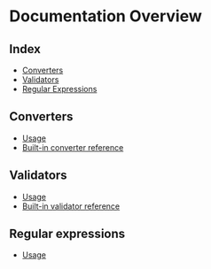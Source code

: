 # Documentation Overview

## Index

* [Converters](#converters)
* [Validators](#validators)
* [Regular Expressions](#regular-expressions)

## Converters

* [Usage][doclink-converters-usage]
* [Built-in converter reference][doclink-converters-built-in-converter-reference]

## Validators

* [Usage][doclink-validators-usage]
* [Built-in validator reference][doclink-validators-built-in-validator-reference]

## Regular expressions

* [Usage][doclink-regular-expressions-usage]



[doclink-converters-built-in-converter-reference]: ./converters/built-in-converter-reference.md
[doclink-converters-usage]: ./converters/usage.md
[doclink-validators-built-in-validator-reference]: ./validators/built-in-validator-reference.md
[doclink-validators-usage]: ./validators/usage.md
[doclink-regular-expressions-usage]: ./regular-expressions/usage.md
